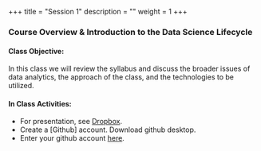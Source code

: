 +++
title = "Session 1"
description = ""
weight = 1
+++

### Course Overview & Introduction to the Data Science Lifecycle

#### Class Objective:
In this class we will review the syllabus and discuss the broader issues of data analytics, the approach of the class, and the technologies to be utilized.

#### In Class Activities:
- For presentation, see [Dropbox](https://www.dropbox.com/sh/le0ejfxuqjd1ecv/AAD4nyGKgu2hrQ32fWLZvz4Da?dl=0).
- Create a [Github] account. Download github desktop. 
- Enter your github account [here](https://docs.google.com/spreadsheets/d/1cAqUXt-9TVex4icwEEY1wO2s390klkfCXk0OA9gE6ug/edit?usp=sharing).
